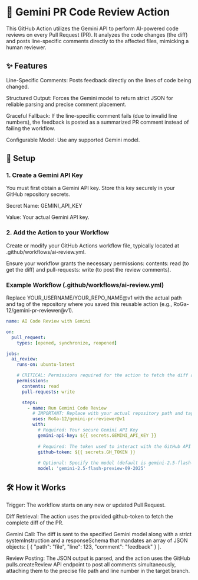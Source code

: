 # 🤖 Gemini PR Code Review Action

This GitHub Action utilizes the Gemini API to perform AI-powered code reviews on every Pull Request (PR). It analyzes the code changes (the diff) and posts line-specific comments directly to the affected files, mimicking a human reviewer.

## ✨ Features

Line-Specific Comments: Posts feedback directly on the lines of code being changed.

Structured Output: Forces the Gemini model to return strict JSON for reliable parsing and precise comment placement.

Graceful Fallback: If the line-specific comment fails (due to invalid line numbers), the feedback is posted as a summarized PR comment instead of failing the workflow.

Configurable Model: Use any supported Gemini model.

## 🚀 Setup

### 1. Create a Gemini API Key

You must first obtain a Gemini API key. Store this key securely in your GitHub repository secrets.

Secret Name: GEMINI_API_KEY

Value: Your actual Gemini API key.

### 2. Add the Action to your Workflow

Create or modify your GitHub Actions workflow file, typically located at .github/workflows/ai-review.yml.

Ensure your workflow grants the necessary permissions: contents: read (to get the diff) and pull-requests: write (to post the review comments).

### Example Workflow (.github/workflows/ai-review.yml)

Replace YOUR_USERNAME/YOUR_REPO_NAME@v1 with the actual path and tag of the repository where you saved this reusable action (e.g., RoGa-12/gemini-pr-reviewer@v1).

```yaml
name: AI Code Review with Gemini

on:
  pull_request:
    types: [opened, synchronize, reopened]

jobs:
  ai_review:
    runs-on: ubuntu-latest

    # CRITICAL: Permissions required for the action to fetch the diff and post comments.
    permissions:
      contents: read
      pull-requests: write 

      steps:
        - name: Run Gemini Code Review
          # IMPORTANT: Replace with your actual repository path and tag!
          uses: RoGa-12/gemini-pr-reviewer@v1 
          with:
            # Required: Your secure Gemini API Key
            gemini-api-key: ${{ secrets.GEMINI_API_KEY }} 
          
            # Required: The token used to interact with the GitHub API
            github-token: ${{ secrets.GH_TOKEN }}
          
            # Optional: Specify the model (default is gemini-2.5-flash-preview-09-2025)
            model: 'gemini-2.5-flash-preview-09-2025'
```

## 🛠️ How it Works

Trigger: The workflow starts on any new or updated Pull Request.

Diff Retrieval: The action uses the provided github-token to fetch the complete diff of the PR.

Gemini Call: The diff is sent to the specified Gemini model along with a strict systemInstruction and a responseSchema that mandates an array of JSON objects: [ { "path": "file", "line": 123, "comment": "feedback" } ].

Review Posting: The JSON output is parsed, and the action uses the GitHub pulls.createReview API endpoint to post all comments simultaneously, attaching them to the precise file path and line number in the target branch.